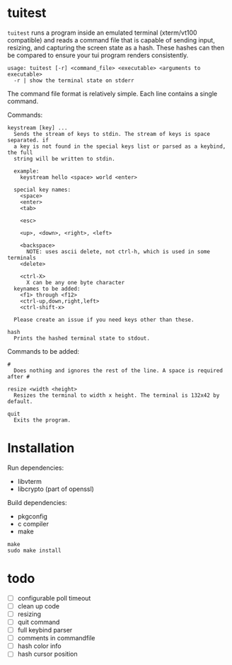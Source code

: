 # tuitest

`tuitest` runs a program inside an emulated terminal (xterm/vt100 compatible)
and reads a command file that is capable of sending input, resizing, and
capturing the screen state as a hash. These hashes can then be compared to
ensure your tui program renders consistently.

```
usage: tuitest [-r] <command_file> <executable> <arguments to executable>
  -r | show the terminal state on stderr
```

The command file format is relatively simple. Each line contains a single
command.

Commands:
```
keystream [key] ...
  Sends the stream of keys to stdin. The stream of keys is space separated. if
  a key is not found in the special keys list or parsed as a keybind, the full
  string will be written to stdin.

  example:
    keystream hello <space> world <enter>

  special key names:
    <space>
    <enter>
    <tab>

    <esc>

    <up>, <down>, <right>, <left>
    
    <backspace>
      NOTE: uses ascii delete, not ctrl-h, which is used in some terminals
    <delete>

    <ctrl-X> 
      X can be any one byte character
  keynames to be added:
    <f1> through <f12>
    <ctrl-up,down,right,left>
    <ctrl-shift-x>

  Please create an issue if you need keys other than these.

hash
  Prints the hashed terminal state to stdout.
```

Commands to be added:
```
#
  Does nothing and ignores the rest of the line. A space is required after #

resize <width <height>
  Resizes the terminal to width x height. The terminal is 132x42 by default.

quit
  Exits the program.
```

# Installation

Run dependencies:
- libvterm
- libcrypto (part of openssl)

Build dependencies:
- pkgconfig
- c compiler
- make

```
make
sudo make install
```

# todo

- [ ] configurable poll timeout
- [ ] clean up code
- [ ] resizing
- [ ] quit command
- [ ] full keybind parser
- [ ] comments in commandfile
- [ ] hash color info
- [ ] hash cursor position
